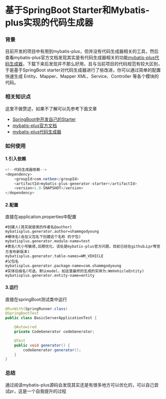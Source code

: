 # 基于SpringBoot Starter和Mybatis-plus实现的代码生成器

### 背景

目前开发的项目中有用到mybatis-plus，但并没有代码生成器相关的工具，然后查看mybatis-plus官方文档发现其实是有代码生成器相关的功能[mybatis-plus代码生成器](https://mp.baomidou.com/guide/generator.html)，下载下来后发现并不那么好用，且与当前项目的代码规范有较大区别，于是基于SpringBoot starter对代码生成器进行了些改进，你可以通过简单的配置快速生成 Entity、Mapper、Mapper XML、Service、Controller 等各个模块的代码。

### 相关知识点

这里不做赘述，如果不了解可以先参考下面文章

- [SpringBoot中开发自己的Starter](https://note.abeffect.com/note/articles/2018/07/18/1531840432726.html)
- [mybatis-plus官方文档](https://mp.baomidou.com/)
- [mybatis-plus代码生成器](https://mp.baomidou.com/guide/generator.html)

### 如何使用

#### 1.引入依赖

``` java
<!--代码生成器依赖-->
<dependency>
    <groupId>com.netbee</groupId>
    <artifactId>mybatis-plus-generator-starter</artifactId>
    <version>1.0-SNAPSHOT</version>
</dependency>
```

#### 2.配置

直接在application.properties中配置

``` properties
#创建人(其实就是类的作者名@author)
mybatisplus.generator.author=shammgodyoung
#模块名(会在父包名下创建这个名称 的子包)
mybatisplus.generator.module-name=test
#表名(大小写敏感,后期优化，该处是mybatis-plus官方问题，目前已经在github上pr等官方发布新版本)
mybatisplus.generator.table-names=WM_VEHICLE
#父包名
mybatisplus.generator.package-name=com.shammgodyoung
#实体后缀名(可选，默认model，如这里最终的生成的实体为:WmVehicleEntity)
mybatisplus.generator.entity-name=entity
```

#### 3.运行

直接在springBoot测试类中运行

``` java
@RunWith(SpringRunner.class)
@SpringBootTest
public class BasicServerApplicationTest {

    @Autowired
    private CodeGenerator codeGenerator;

    @Test
    public void generator() {
        codeGenerator.generator();
    }
}
```

### 总结

通过阅读mybatis-plus源码会发现其实还是有很多地方可以优化的，可以自己尝试pr，这是一个自我提升的过程

